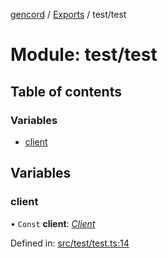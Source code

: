 [gencord](../README.md) / [Exports](../modules.md) / test/test

# Module: test/test

## Table of contents

### Variables

- [client](test_test.md#client)

## Variables

### client

• `Const` **client**: [_Client_](../classes/client.client-1.md)

Defined in: [src/test/test.ts:14](https://github.com/Gencord/gencord/blob/a52c25b/src/test/test.ts#L14)
